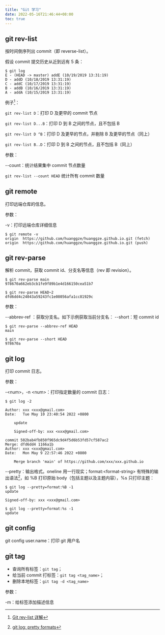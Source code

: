 ```yaml
---
title: "Git 学习"
date: 2022-05-16T21:46:44+08:00
toc: true
---
```


## git rev-list

按时间倒序列出 commit（即 reverse-list）。

假设 commit 提交历史从近到远有 5 条：

```shell
$ git log
E - (HEAD -> master) addE (10/19/2019 13:31:19)
D - addD (10/18/2019 13:31:19)
C - addC (10/17/2019 13:31:19)
B - addB (10/16/2019 13:31:19)
A - addA (10/15/2019 13:31:19)
```

例子[^1]：

`git rev-list D`：打印 D 及更早的 commit 节点

`git rev-list D...B`：打印 D 到 B 之间的节点，且不包括 B

`git rev-list D ^B`：打印 D 及更早的节点，并剔除 B 及更早的节点（同上）

`git rev-list B..D`：打印 D 到 B 之间的节点，且不包括 B（同上）

参数：

\--count：统计结果集中 commit 节点数量

`git rev-list --count HEAD` 统计所有 commit 数量

## git remote

打印远端仓库的信息。

参数：

-v：打印远端仓库详细信息

```shell
$ git remote -v
origin  https://github.com/huanggze/huanggze.github.io.git (fetch)
origin  https://github.com/huanggze/huanggze.github.io.git (push)
```

## git rev-parse

解析 commit，获取 commit id、分支名等信息（rev 即 revision）。

```shell
$ git rev-parse main  
978670a662eb3cb1fe9f89b1e4d166150cea51b7

$ git rev-parse HEAD~2
dfd6dd4c24043a59243fc1e08056afa1cc81929c
```

参数：

\--abbrev-ref <ref>：获取分支名。如下示例获取当前分支名：
\--short：短 commit id

```shell
$ git rev-parse --abbrev-ref HEAD
main

$ git rev-parse --short HEAD
978670a
```

## git log

打印 commit 日志。

参数：

-\<num\>，-n \<num\>：打印指定数量的 commit 日志：

```shell
$ git log -2

Author: xxx <xxx@gmail.com>
Date:   Tue May 10 23:40:54 2022 +0800

    update
    
    Signed-off-by: xxx <xxx@gmail.com>

commit 502bab4fb850f965dc9d4f5d6b53fd57cf587ac2
Merge: dfd6dd4 1166a1b
Author: xxx <xxx@gmail.com>
Date:   Mon May 9 22:57:46 2022 +0800

    Merge branch 'main' of https://github.com/xxx/xxx.github.io
```

\--pretty：输出格式。oneline 用一行现实；format:\<format-string\> 有特殊的输出语法[^2]，如 %B 打印原始 body（包括主题以及主题内容），%s 只打印主题：

```shell
$ git log --pretty=format:%B -1
update

Signed-off-by: xxx <xxx@gmail.com>

$ git log --pretty=format:%s -1
update
```

## git config

git config user.name：打印 git 用户名

## git tag

- 查询所有标签：`git tag`；
- 给当前 commit 打标签：`git tag <tag_name>`；
- 删除本地标签：`git tag -d <tag_name>`

参数：

-m：给标签添加描述信息

[^1]: [Git rev-list 详解](https://blog.csdn.net/Gdeer/article/details/102667263)
[^2]: [git log: pretty formats](https://git-scm.com/docs/git-log#_pretty_formats)